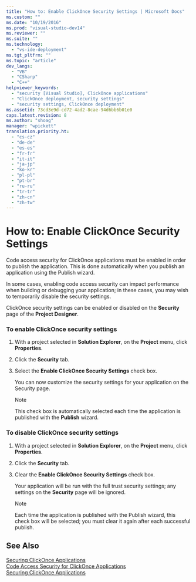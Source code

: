 ```yaml
---
title: "How to: Enable ClickOnce Security Settings | Microsoft Docs"
ms.custom: ""
ms.date: "10/19/2016"
ms.prod: "visual-studio-dev14"
ms.reviewer: ""
ms.suite: ""
ms.technology: 
  - "vs-ide-deployment"
ms.tgt_pltfrm: ""
ms.topic: "article"
dev_langs: 
  - "VB"
  - "CSharp"
  - "C++"
helpviewer_keywords: 
  - "security [Visual Studio], ClickOnce applications"
  - "ClickOnce deployment, security settings"
  - "security settings, ClickOnce deployment"
ms.assetid: 73cd3e9d-cd72-4ad2-8cae-94d6bb6b01e0
caps.latest.revision: 8
ms.author: "shoag"
manager: "wpickett"
translation.priority.ht: 
  - "cs-cz"
  - "de-de"
  - "es-es"
  - "fr-fr"
  - "it-it"
  - "ja-jp"
  - "ko-kr"
  - "pl-pl"
  - "pt-br"
  - "ru-ru"
  - "tr-tr"
  - "zh-cn"
  - "zh-tw"
---
```

# How to: Enable ClickOnce Security Settings
Code access security for ClickOnce applications must be enabled in order to publish the application. This is done automatically when you publish an application using the Publish wizard.  
  
 In some cases, enabling code access security can impact performance when building or debugging your application; in these cases, you may wish to temporarily disable the security settings.  
  
 ClickOnce security settings can be enabled or disabled on the **Security** page of the **Project Designer**.  
  
### To enable ClickOnce security settings  
  
1.  With a project selected in **Solution Explorer**, on the **Project** menu, click **Properties**.  
  
2.  Click the **Security** tab.  
  
3.  Select the **Enable ClickOnce Security Settings** check box.  
  
     You can now customize the security settings for your application on the Security page.  
  
    > [!NOTE]
    >  This check box is automatically selected each time the application is published with the **Publish** wizard.  
  
### To disable ClickOnce security settings  
  
1.  With a project selected in **Solution Explorer**, on the **Project** menu, click **Properties**.  
  
2.  Click the **Security** tab.  
  
3.  Clear the **Enable ClickOnce Security Settings** check box.  
  
     Your application will be run with the full trust security settings; any settings on the **Security** page will be ignored.  
  
    > [!NOTE]
    >  Each time the application is published with the Publish wizard, this check box will be selected; you must clear it again after each successful publish.  
  
## See Also  
 [Securing ClickOnce Applications](../deployment/securing-clickonce-applications.md)   
 [Code Access Security for ClickOnce Applications](../deployment/code-access-security-for-clickonce-applications.md)   
 [Securing ClickOnce Applications](../deployment/securing-clickonce-applications.md)